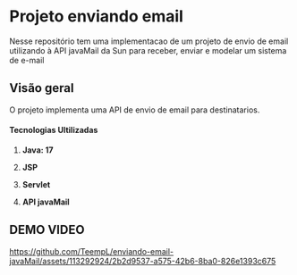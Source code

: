 # Projeto enviando email
Nesse repositório tem uma implementacao de um projeto de envio de email utilizando à API javaMail da Sun para receber, enviar e modelar um sistema de e-mail

## Visão geral
O projeto implementa uma API de envio de email para destinatarios.
#### Tecnologias Ultilizadas
1. **Java: 17**

2. **JSP**

3. **Servlet**

4. **API javaMail**


## DEMO VIDEO

https://github.com/TeempL/enviando-email-javaMail/assets/113292924/2b2d9537-a575-42b6-8ba0-826e1393c675


